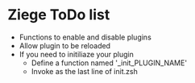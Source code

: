 # Ziege ToDo list

* Functions to enable and disable plugins
* Allow plugin to be reloaded
* If you need to initiliaze your plugin
  * Define a function named '\_init\_PLUGIN_NAME'
  * Invoke as the last line of init.zsh

